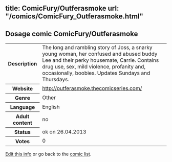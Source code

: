 title: ComicFury/Outferasmoke
url: "/comics/ComicFury_Outferasmoke.html"
---
Dosage comic ComicFury/Outferasmoke
-----------------------------------------

<p id="msg"></p>
<script type="text/javascript">
if (window.location.search === '?edit_info_mail=sent_ok') {
  var elem = document.getElementById("msg");
  elem.innerHTML = 'Edited information sucessfully sent.';
  elem.className = 'ok';
}
</script>
<table class="comicinfo">
<tr>
<th>Description</th><td>The long and rambling story of Joss, a snarky young woman, her confused and abused buddy Lee and their perky housemate, Carrie. Contains drug use, sex, mild violence, profanity and, occasionally, boobies. Updates Sundays and Thursdays.</td>
</tr>
<tr>
<th>Website</th><td><a href="http://outferasmoke.thecomicseries.com/">http://outferasmoke.thecomicseries.com/</a></td>
</tr>
<tr>
<th>Genre</th><td>Other</td>
</tr>
<tr>
<th>Language</th><td>English</td>
</tr>
<tr>
<th>Adult content</th><td>no</td>
</tr>
<tr>
<th>Status</th><td>ok on 26.04.2013</td>
</tr>
<tr>
<th>Votes</th><td>0</td>
</tr>
</table>

[Edit this info](ComicFury_Outferasmoke_edit.html) or go back to the [comic list](../comic-index.html).
